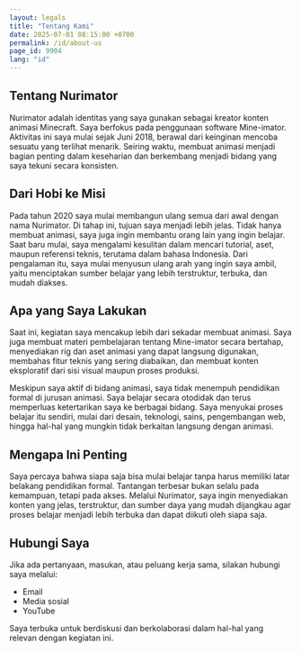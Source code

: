 ```yaml
---
layout: legals
title: "Tentang Kami"
date: 2025-07-01 08:15:00 +0700
permalink: /id/about-us
page_id: 9904
lang: "id"
---
```


## Tentang Nurimator

Nurimator adalah identitas yang saya gunakan sebagai kreator konten animasi Minecraft. Saya berfokus pada penggunaan software Mine-imator. Aktivitas ini saya mulai sejak Juni 2018, berawal dari keinginan mencoba sesuatu yang terlihat menarik. Seiring waktu, membuat animasi menjadi bagian penting dalam keseharian dan berkembang menjadi bidang yang saya tekuni secara konsisten.

## Dari Hobi ke Misi

Pada tahun 2020 saya mulai membangun ulang semua dari awal dengan nama Nurimator. Di tahap ini, tujuan saya menjadi lebih jelas. Tidak hanya membuat animasi, saya juga ingin membantu orang lain yang ingin belajar. Saat baru mulai, saya mengalami kesulitan dalam mencari tutorial, aset, maupun referensi teknis, terutama dalam bahasa Indonesia. Dari pengalaman itu, saya mulai menyusun ulang arah yang ingin saya ambil, yaitu menciptakan sumber belajar yang lebih terstruktur, terbuka, dan mudah diakses.

## Apa yang Saya Lakukan

Saat ini, kegiatan saya mencakup lebih dari sekadar membuat animasi. Saya juga membuat materi pembelajaran tentang Mine-imator secara bertahap, menyediakan rig dan aset animasi yang dapat langsung digunakan, membahas fitur teknis yang sering diabaikan, dan membuat konten eksploratif dari sisi visual maupun proses produksi.

Meskipun saya aktif di bidang animasi, saya tidak menempuh pendidikan formal di jurusan animasi. Saya belajar secara otodidak dan terus memperluas ketertarikan saya ke berbagai bidang. Saya menyukai proses belajar itu sendiri, mulai dari desain, teknologi, sains, pengembangan web, hingga hal-hal yang mungkin tidak berkaitan langsung dengan animasi.

## Mengapa Ini Penting

Saya percaya bahwa siapa saja bisa mulai belajar tanpa harus memiliki latar belakang pendidikan formal. Tantangan terbesar bukan selalu pada kemampuan, tetapi pada akses. Melalui Nurimator, saya ingin menyediakan konten yang jelas, terstruktur, dan sumber daya yang mudah dijangkau agar proses belajar menjadi lebih terbuka dan dapat diikuti oleh siapa saja.

## Hubungi Saya

Jika ada pertanyaan, masukan, atau peluang kerja sama, silakan hubungi saya melalui:

- Email  
- Media sosial  
- YouTube  

Saya terbuka untuk berdiskusi dan berkolaborasi dalam hal-hal yang relevan dengan kegiatan ini.
